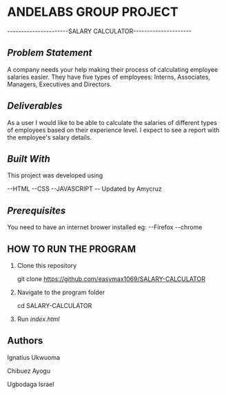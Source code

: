 #	ANDELABS GROUP PROJECT

----------------------SALARY CALCULATOR---------------------

##	*Problem Statement*

A company needs your help making their process of calculating employee salaries easier. They have five types of employees: Interns, Associates, Managers, Executives and Directors.

##	*Deliverables*

As a user I would like to be able to calculate the salaries of different types of employees based on their experience level. I expect to see a report with the employee's salary details.

 
 ##	*Built With*

This project was developed using 

--HTML 
--CSS
--JAVASCRIPT
-- Updated by Amycruz


##	*Prerequisites*

You need to have an internet brower installed
eg:
--Firefox
--chrome



## HOW TO RUN THE PROGRAM

1. Clone this repository

	git clone https://github.com/easymax1069/SALARY-CALCULATOR

2. Navigate to the program folder

	cd SALARY-CALCULATOR
	
3. Run *index.html*

## Authors

Ignatius Ukwuoma

Chibuez Ayogu

Ugbodaga Israel